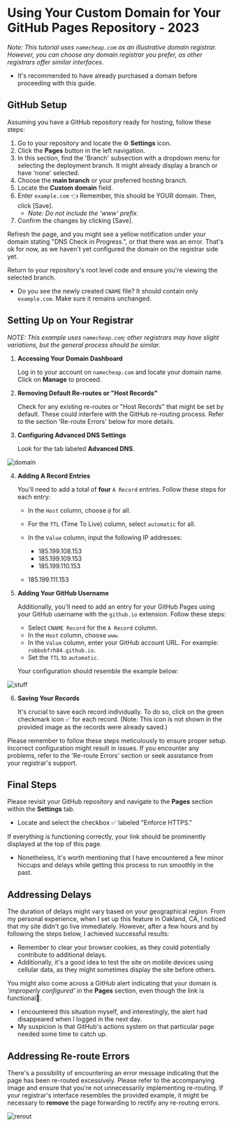 # Using Your Custom Domain for Your GitHub Pages Repository - 2023

*Note: This tutorial uses `namecheap.com` as an illustrative domain registrar. However, you can choose any domain registrar you prefer, as other registrars offer similar interfaces.*

- It's recommended to have already purchased a domain before proceeding with this guide.

## GitHub Setup

Assuming you have a GitHub repository ready for hosting, follow these steps:

1. Go to your repository and locate the ⚙️ **Settings** icon.
2. Click the **Pages** button in the left navigation.
3. In this section, find the 'Branch' subsection with a dropdown menu for selecting the deployment branch. It might already display a branch or have 'none' selected.
4. Choose the **main branch** or your preferred hosting branch.
5. Locate the **Custom domain** field.
6. Enter `example.com` 👈 Remember, this should be YOUR domain. Then, click [Save].
   - *Note: Do not include the 'www' prefix.*
7. Confirm the changes by clicking [Save].

Refresh the page, and you might see a yellow notification under your domain stating "DNS Check in Progress.", or that there was an error. That's ok for now, as we haven't yet configured the domain on the registrar side yet.



Return to your repository's root level code and ensure you're viewing the selected branch.

- Do you see the newly created `CNAME` file? It should contain only `example.com`. Make sure it remains unchanged.



## Setting Up on Your Registrar

*NOTE: This example uses `namecheap.com`; other registrars may have slight variations, but the general process should be similar.*

1. **Accessing Your Domain Dashboard**

   Log in to your account on `namecheap.com` and locate your domain name. Click on **Manage** to proceed.

2. **Removing Default Re-routes or "Host Records"**

   Check for any existing re-routes or "Host Records" that might be set by default. These could interfere with the GitHub re-routing process. Refer to the section 'Re-route Errors' below for more details.

3. **Configuring Advanced DNS Settings**

   Look for the tab labeled **Advanced DNS**.

![domain](img/domain.png)

4. **Adding A Record Entries**

   You'll need to add a total of **four** `A Record` entries. Follow these steps for each entry:

   - In the `Host` column, choose `@` for all.

   - For the `TTL` (Time To Live) column, select `automatic` for all.

   - In the `Value` column, input the following IP addresses:

     - 185.199.108.153
     - 185.199.109.153
     - 185.199.110.153
   - 185.199.111.153
   
5. **Adding Your GitHub Username**

   Additionally, you'll need to add an entry for your GitHub Pages using your GitHub username with the `github.io` extension. Follow these steps:

   - Select `CNAME Record` for the `A Record` column.
   - In the `Host` column, choose `www`.
   - In the `Value` column, enter your GitHub account URL. For example: `robbobfrh84.github.io`.
   - Set the `TTL` to `automatic`.

   Your configuration should resemble the example below:

![stuff](img/stuff.png)



6. **Saving Your Records**

   It's crucial to save each record individually. To do so, click on the green checkmark icon ✅ for each record. (Note: This icon is not shown in the provided image as the records were already saved.)

Please remember to follow these steps meticulously to ensure proper setup. Incorrect configuration might result in issues. If you encounter any problems, refer to the 'Re-route Errors' section or seek assistance from your registrar's support.



## Final Steps

Please revisit your GitHub repository and navigate to the **Pages** section within the **Settings** tab.

- Locate and select the checkbox ✅ labeled "Enforce HTTPS."

If everything is functioning correctly, your link should be prominently displayed at the top of this page.

- Nonetheless, it's worth mentioning that I have encountered a few minor hiccups and delays while getting this process to run smoothly in the past.

## Addressing Delays

The duration of delays might vary based on your geographical region. From my personal experience, when I set up this feature in Oakland, CA, I noticed that my site didn't go live immediately. However, after a few hours and by following the steps below, I achieved successful results:

- Remember to clear your browser cookies, as they could potentially contribute to additional delays.
- Additionally, it's a good idea to test the site on mobile devices using cellular data, as they might sometimes display the site before others.

You might also come across a GitHub alert indicating that your domain is *'improperly configured'* in the **Pages** section, even though the link is functional🤔.

- I encountered this situation myself, and interestingly, the alert had disappeared when I logged in the next day.
- My suspicion is that GitHub's actions system on that particular page needed some time to catch up.

## Addressing Re-route Errors

There's a possibility of encountering an error message indicating that the page has been re-routed excessively. Please refer to the accompanying image and ensure that you're not unnecessarily implementing re-routing. If your registrar's interface resembles the provided example, it might be necessary to **remove** the page forwarding to rectify any re-routing errors.

![rerout](img/reroute.png)
